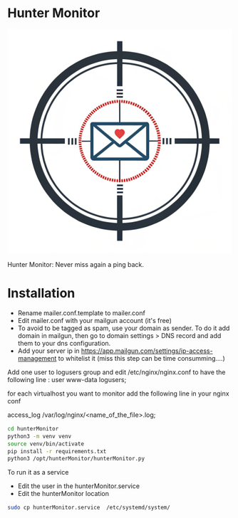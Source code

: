 # Hunter Monitor

![alt text](resources/hunterMonitor_logo.png)

Hunter Monitor: Never miss again a ping back.

# Installation 

- Rename mailer.conf.template to mailer.conf
- Edit mailer.conf with your mailgun account (it's free)
- To avoid to be tagged as spam, use your domain as sender. To do it add domain in mailgun, then go to domain settings > DNS record and add them to your dns configuration.
- Add your server ip in https://app.mailgun.com/settings/ip-access-management to whitelist it (miss this step can be time consumming....)


Add one user to logusers group and edit /etc/nginx/nginx.conf to have the following line :
user www-data logusers;

for each virtualhost you want to monitor add the following line in your nginx conf

access_log /var/log/nginx/<name_of_the_file>.log;

```bash
cd hunterMonitor
python3 -m venv venv
source venv/bin/activate
pip install -r requirements.txt
python3 /opt/hunterMonitor/hunterMonitor.py
```

To run it as a service 
- Edit the user in the  hunterMonitor.service 
- Edit the hunterMonitor location 

```bash
sudo cp hunterMonitor.service  /etc/systemd/system/
```